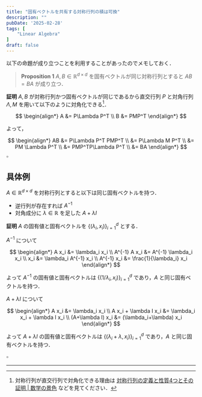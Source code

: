 ```yaml
---
title: "固有ベクトルを共有する対称行列の積は可換"
description: ""
pubDate: '2025-02-28'
tags: [
    "Linear Algebra"
]
draft: false
---
```


以下の命題が成り立つことを利用することがあったのでメモしておく．

> **Proposition 1**
> $A, B\in\mathbb R^{d\times d}$ を固有ベクトルが同じ対称行列とすると $AB=BA$ が成り立つ．

**証明**
$A, B$ が対称行列かつ固有ベクトルが同じであるから直交行列 $P$ と対角行列 $\Lambda,M$ を用いて以下のように対角化できる[^1]．

$$
\begin{align*}
A &= P\Lambda P^T \\
B &= PMP^T
\end{align*}
$$

よって，

$$
\begin{align*}
AB &= P\Lambda P^T PMP^T \\
&= P\Lambda M P^T \\
&= PM \Lambda P^T \\
&= PMP^TP\Lambda P^T \\
&= BA
\end{align*}
$$
$\square$

## 具体例

$A\in\mathbb R^{d\times d}$ を対称行列とすると以下は同じ固有ベクトルを持つ．

- 逆行列が存在すれば $A^{-1}$
- 対角成分に $\lambda\in\mathbb R$ を足した $A+\lambda I$

**証明**
$A$ の固有値と固有ベクトルを $\{ (\lambda_i, x_i) \}_{i=1}^d$ とする．

$A^{-1}$ について

$$
\begin{align*}
A x_i &= \lambda_i x_i \\
A^{-1} A x_i &= A^{-1} \lambda_i x_i \\
x_i &= \lambda_i A^{-1} x_i \\
A^{-1} x_i &= \frac{1}{\lambda_i} x_i
\end{align*}
$$

よって $A^{-1}$ の固有値と固有ベクトルは $\{ (1/\lambda_i, x_i) \}_{i=1}^d$ であり，$A$ と同じ固有ベクトルを持つ．

$A+\lambda I$ について

$$
\begin{align*}
A x_i &= \lambda_i x_i \\
A x_i + \lambda I x_i &= \lambda_i x_i + \lambda I x_i \\
(A+\lambda I) x_i &= (\lambda_i+\lambda) x_i
\end{align*}
$$

よって $A+\lambda I$ の固有値と固有ベクトルは $\{ (\lambda_i+\lambda, x_i) \}_{i=1}^d$ であり，$A$ と同じ固有ベクトルを持つ．

$\square$

---

[^1]: 対称行列が直交行列で対角化できる理由は [対称行列の定義と性質4つとその証明 \| 数学の景色](https://mathlandscape.com/sym-matrix/) などを見てください．
